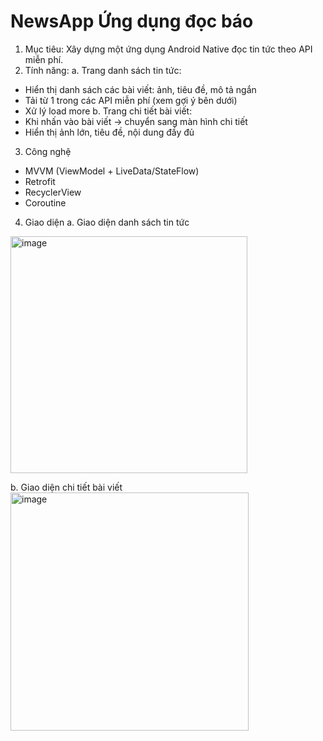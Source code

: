 # NewsApp Ứng dụng đọc báo
1. Mục tiêu:
Xây dựng một ứng dụng Android Native đọc tin tức theo API miễn phí.
2. Tính năng:
a. Trang danh sách tin tức:
- Hiển thị danh sách các bài viết: ảnh, tiêu đề, mô tả ngắn
- Tải từ 1 trong các API miễn phí (xem gợi ý bên dưới)
- Xử lý load more
b. Trang chi tiết bài viết:
- Khi nhấn vào bài viết → chuyển sang màn hình chi tiết
- Hiển thị ảnh lớn, tiêu đề, nội dung đầy đủ
3. Công nghệ
- MVVM (ViewModel + LiveData/StateFlow)
- Retrofit
- RecyclerView
- Coroutine
4. Giao diện
  a. Giao diện danh sách tin tức
<img width="379" alt="image" src="https://github.com/user-attachments/assets/945661a6-2bf2-45e4-9858-297b2aada163" />

  b. Giao diện chi tiết bài viết
<img width="381" alt="image" src="https://github.com/user-attachments/assets/d626190d-7810-4d18-a634-e97203924a94" />
